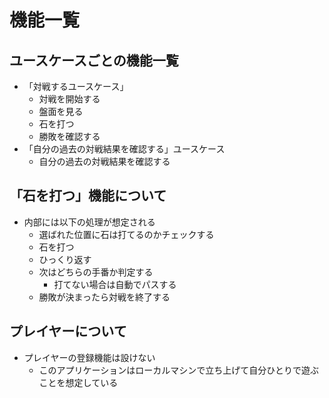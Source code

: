 # 機能一覧

## ユースケースごとの機能一覧

- 「対戦するユースケース」
  - 対戦を開始する
  - 盤面を見る
  - 石を打つ
  - 勝敗を確認する
- 「自分の過去の対戦結果を確認する」ユースケース
  - 自分の過去の対戦結果を確認する

## 「石を打つ」機能について

- 内部には以下の処理が想定される
  - 選ばれた位置に石は打てるのかチェックする
  - 石を打つ
  - ひっくり返す
  - 次はどちらの手番か判定する
    - 打てない場合は自動でパスする
  - 勝敗が決まったら対戦を終了する

## プレイヤーについて

- プレイヤーの登録機能は設けない
  - このアプリケーションはローカルマシンで立ち上げて自分ひとりで遊ぶことを想定している
